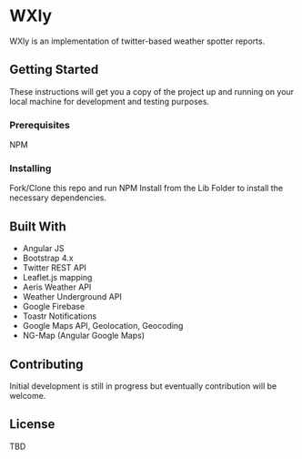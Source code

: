 # WXly

WXly is an implementation of twitter-based weather spotter reports.

## Getting Started

These instructions will get you a copy of the project up and running on your local machine for development and testing purposes.

### Prerequisites

NPM

### Installing

Fork/Clone this repo and run NPM Install from the Lib Folder to install the necessary dependencies.


## Built With

* Angular JS
* Bootstrap 4.x
* Twitter REST API
* Leaflet.js mapping
* Aeris Weather API
* Weather Underground API
* Google Firebase
* Toastr Notifications
* Google Maps API, Geolocation, Geocoding
* NG-Map (Angular Google Maps)


## Contributing

Initial development is still in progress but eventually contribution will be welcome. 


## License

TBD

